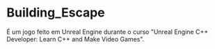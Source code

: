# Building_Escape

É um jogo feito em Unreal Engine durante o curso "Unreal Engine C++ Developer: Learn C++ and Make Video Games".
